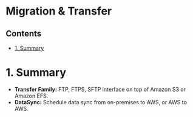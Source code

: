 # Migration & Transfer <!-- omit in toc -->

## Contents <!-- omit in toc -->

- [1. Summary](#1-summary)

# 1. Summary

- **Transfer Family:** FTP, FTPS, SFTP interface on top of Amazon S3 or Amazon EFS.
- **DataSync:** Schedule data sync from on-premises to AWS, or AWS to AWS.
